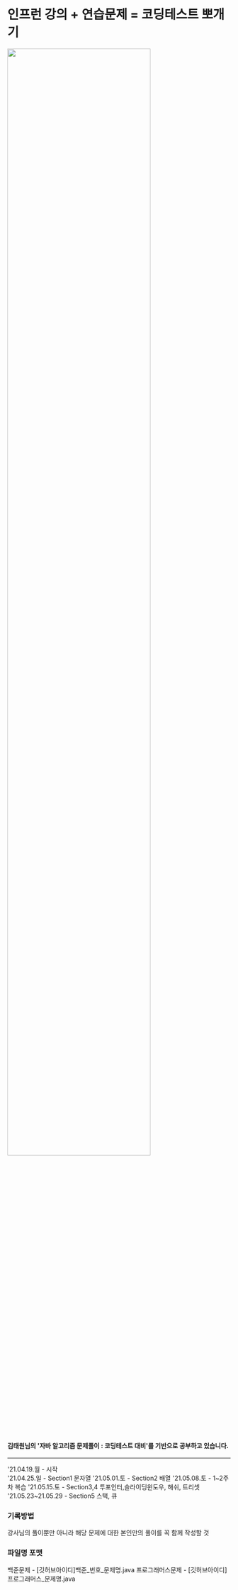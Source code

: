 ﻿# 인프런 강의 + 연습문제 = 코딩테스트 뽀개기
<img src="https://user-images.githubusercontent.com/70627198/116552144-ad3fd500-a933-11eb-92ca-a75188bbc3d4.png" width="80%">

#### 김태원님의 '자바 알고리즘 문제풀이 : 코딩테스트 대비'를 기반으로 공부하고 있습니다.

---
'21.04.19.월 - 시작  
'21.04.25.일 - Section1 문자열
'21.05.01.토 - Section2 배열
'21.05.08.토 - 1~2주차 복습
'21.05.15.토 - Section3,4 투포인터,슬라이딩윈도우, 해쉬, 트리셋
'21.05.23~21.05.29 - Section5 스택, 큐
### 기록방법
강사님의 풀이뿐만 아니라 해당 문제에 대한 본인만의 풀이를 꼭 함께 작성할 것

### 파일명 포맷
백준문제 - [깃허브아이디]백준_번호_문제명.java
프로그래머스문제 - [깃허브아이디]프로그래머스_문제명.java
